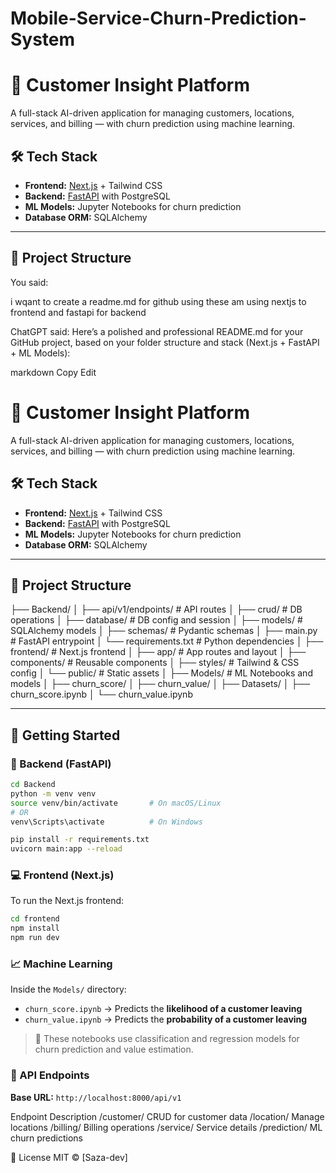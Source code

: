 # Mobile-Service-Churn-Prediction-System

# 🧠 Customer Insight Platform

A full-stack AI-driven application for managing customers, locations, services, and billing — with churn prediction using machine learning.

## 🛠️ Tech Stack

- **Frontend:** [Next.js](https://nextjs.org/) + Tailwind CSS
- **Backend:** [FastAPI](https://fastapi.tiangolo.com/) with PostgreSQL
- **ML Models:** Jupyter Notebooks for churn prediction
- **Database ORM:** SQLAlchemy

---

## 📂 Project Structure
You said:


i wqant to create a readme.md for github using these am using nextjs to frontend and fastapi for backend

ChatGPT said:
Here’s a polished and professional README.md for your GitHub project, based on your folder structure and stack (Next.js + FastAPI + ML Models):

markdown
Copy
Edit
# 🧠 Customer Insight Platform

A full-stack AI-driven application for managing customers, locations, services, and billing — with churn prediction using machine learning.

## 🛠️ Tech Stack

- **Frontend:** [Next.js](https://nextjs.org/) + Tailwind CSS
- **Backend:** [FastAPI](https://fastapi.tiangolo.com/) with PostgreSQL
- **ML Models:** Jupyter Notebooks for churn prediction
- **Database ORM:** SQLAlchemy

---

## 📂 Project Structure

├── Backend/
│ ├── api/v1/endpoints/ # API routes
│ ├── crud/ # DB operations
│ ├── database/ # DB config and session
│ ├── models/ # SQLAlchemy models
│ ├── schemas/ # Pydantic schemas
│ ├── main.py # FastAPI entrypoint
│ └── requirements.txt # Python dependencies
│
├── frontend/ # Next.js frontend
│ ├── app/ # App routes and layout
│ ├── components/ # Reusable components
│ ├── styles/ # Tailwind & CSS config
│ └── public/ # Static assets
│
├── Models/ # ML Notebooks and models
│ ├── churn_score/
│ ├── churn_value/
│ ├── Datasets/
│ ├── churn_score.ipynb
│ └── churn_value.ipynb


---

## 🚀 Getting Started

### 🔧 Backend (FastAPI)

```bash
cd Backend
python -m venv venv
source venv/bin/activate       # On macOS/Linux
# OR
venv\Scripts\activate          # On Windows

pip install -r requirements.txt
uvicorn main:app --reload
```

### 💻 Frontend (Next.js)

To run the Next.js frontend:

```bash
cd frontend
npm install
npm run dev
```


### 📈 Machine Learning

Inside the `Models/` directory:

- `churn_score.ipynb` → Predicts the **likelihood of a customer leaving**
- `churn_value.ipynb` → Predicts the **probability of a customer leaving**

> 🧠 These notebooks use classification and regression models for churn prediction and value estimation.


### 📡 API Endpoints

**Base URL:** `http://localhost:8000/api/v1`

Endpoint	Description
/customer/	CRUD for customer data
/location/	Manage locations
/billing/	Billing operations
/service/	Service details
/prediction/	ML churn predictions


📄 License
MIT © [Saza-dev]